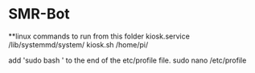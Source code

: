 # SMR-Bot

**linux commands to run from this folder
	kiosk.service /lib/systemmd/system/
	kiosk.sh /home/pi/

add 'sudo bash <location to sndMail.sh>' to the end of the etc/profile file.
	sudo nano /etc/profile
